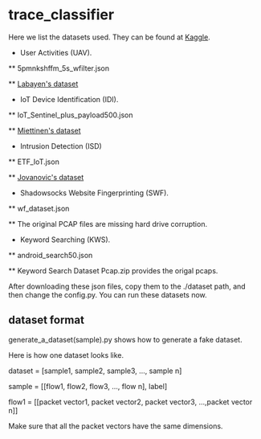 # trace_classifier
Here we list the datasets used. They can be found at [Kaggle](https://www.kaggle.com/datasets/fuukaa/network-multiflow-fingerprinting-datasets?datasetId=3270419).

* User Activities (UAV). 

** 5pmnkshffm_5s_wfilter.json

** [Labayen's dataset](https://data.mendeley.com/datasets/5pmnkshffm/3)

* IoT Device Identification (IDI).

** IoT_Sentinel_plus_payload500.json

** [Miettinen's dataset](https://github.com/andypitcher/IoT_Sentinel)

* Intrusion Detection (ISD)

** ETF_IoT.json

** [Jovanovic's dataset](https://data.mendeley.com/datasets/nbs66kvx6n)

* Shadowsocks Website Fingerprinting (SWF).

** wf_dataset.json

** The original PCAP files are missing hard drive corruption.

* Keyword Searching (KWS).

** android_search50.json

** Keyword Search Dataset Pcap.zip provides the origal pcaps.

After downloading these json files, copy them to the ./dataset path, and then change the config.py.
You can run these datasets now.

## dataset format
generate_a_dataset(sample).py shows how to generate a fake dataset.

Here is how one dataset looks like.

dataset = [sample1, sample2, sample3, ..., sample n]

sample = [[flow1, flow2, flow3, ..., flow n], label]

flow1 = [[packet vector1, packet vector2, packet vector3, ...,packet vector n]]

Make sure that all the packet vectors have the same dimensions.
